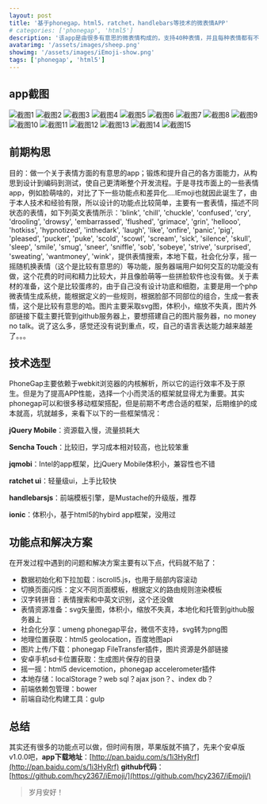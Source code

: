 ```yaml
---
layout: post
title: '基于phonegap，html5，ratchet，handlebars等技术的微表情APP'
# categories: ['phonegap', 'html5']
description: '该app是由很多有意思的微表情构成的，支持40种表情，并且每种表情都有不同的状态，主要有搜索表情，分享表情，摇一摇换表情等功能。目前只支持安卓版。由前期构思，到技术选型，到界面设计，到编码测试，再到发布，过程还是花了不少心思...'
avatarimg: '/assets/images/sheep.png'
showimg: '/assets/images/iEmoji-show.png'
tags: ['phonegap', 'html5']
---
```


## app截图

![截图1](/assets/images/iEmoji-screenshot-1.png)
![截图2](/assets/images/iEmoji-screenshot-2.png)
![截图3](/assets/images/iEmoji-screenshot-3.png)
![截图4](/assets/images/iEmoji-screenshot-4.png)
![截图5](/assets/images/iEmoji-screenshot-5.png)
![截图6](/assets/images/iEmoji-screenshot-6.png)
![截图7](/assets/images/iEmoji-screenshot-7.png)
![截图8](/assets/images/iEmoji-screenshot-8.png)
![截图9](/assets/images/iEmoji-screenshot-9.png)
![截图10](/assets/images/iEmoji-screenshot-10.png)
![截图11](/assets/images/iEmoji-screenshot-11.png)
![截图12](/assets/images/iEmoji-screenshot-12.png)
![截图13](/assets/images/iEmoji-screenshot-13.png)
![截图14](/assets/images/iEmoji-screenshot-14.png)
![截图15](/assets/images/iEmoji-screenshot-15.png)


## 前期构思

目的：做一个关于表情方面的有意思的app；锻炼和提升自己的各方面能力，从构思到设计到编码到测试，使自己更清晰整个开发流程。于是寻找市面上的一些表情app，例如脸萌啥的，对比了下一些功能点和差异化....IEmoji也就因此诞生了，由于本人技术和经验有限，所以设计的功能点比较简单，主要有一套表情，描述不同状态的表情，如下列英文表情所示：'blink', 'chill', 'chuckle', 'confused', 'cry', 'drooling', 'drowsy', 'embarrassed', 'flushed', 'grimace', 'grin', 'hellooo', 'hotkiss', 'hypnotized', 'inthedark', 'laugh', 'like', 'onfire', 'panic', 'pig', 'pleased', 'pucker', 'puke', 'scold', 'scowl', 'scream', 'sick', 'silence', 'skull', 'sleep', 'smile', 'smug', 'sneer', 'sniffle', 'sob', 'sobeye', 'strive', 'surprised', 'sweating', 'wantmoney', 'wink'，提供表情搜索，本地下载，社会化分享，摇一摇随机换表情（这个是比较有意思的）等功能，服务器端用户如何交互的功能没有做，这个花费的时间和精力比较大，并且像脸萌等一些拼脸软件也没有做。关于素材的准备，这个是比较蛋疼的，由于自己没有设计功底和细胞，主要是用一个php微表情生成系统，能根据定义的一些规则，根据脸部不同部位的组合，生成一套表情，这个是比较有意思的哈。图片主要采取svg图，体积小，缩放不失真，图片外部链接下载主要托管到github服务器上，要想搭建自己的图片服务器，no money no talk。说了这么多，感觉还没有说到重点，哎，自己的语言表达能力越来越差了。。。


## 技术选型

PhoneGap主要依赖于webkit浏览器的内核解析，所以它的运行效率不及于原生。但是为了提高APP性能，选择一个小而灵活的框架就显得尤为重要。其实phonegap可以和很多移动框架搭配，但是前期不考虑合适的框架，后期维护的成本就高，坑就越多，来看下以下的一些框架情况：

**jQuery Mobile**：资源载入慢，流量损耗大

**Sencha Touch**：比较旧，学习成本相对较高，也比较笨重

**jqmobi**：Intel的app框架，比jQuery Mobile体积小，兼容性也不错

**ratchet ui**：轻量级ui，上手比较快

**handlebarsjs**：前端模板引擎，是Mustache的升级版，推荐

**ionic**：体积小，基于html5的hybird app框架，没用过


## 功能点和解决方案

在开发过程中遇到的问题和解决方案主要有以下点，代码就不贴了：

* 数据初始化和下拉加载：iscroll5.js，也用于局部内容滚动
* 切换页面闪烁：定义不同页面模板，根据定义的路由规则渲染模板
* 汉字转拼音：表情搜索和中英文识别，这个还没做
* 表情资源准备：svg矢量图，体积小，缩放不失真，本地化和托管到github服务器上
* 社会化分享：umeng phonegap平台，微信不支持，svg转为png图
* 地理位置获取：html5 geolocation，百度地图api
* 图片上传/下载：phonegap FileTransfer插件，图片资源是外部链接
* 安卓手机sd卡位置获取：生成图片保存的目录
* 摇一摇：html5 devicemotion，phonegap accelerometer插件
* 本地存储：localStorage？web sql？ajax json？、index db？
* 前端依赖包管理：bower
* 前端自动化构建工具：gulp

## 总结

其实还有很多的功能点可以做，但时间有限，苹果版就不搞了，先来个安卓版v1.0.0吧，**app下载地址**：[http://pan.baidu.com/s/1i3HyRrf](http://pan.baidu.com/s/1i3HyRrf)  **github代码**：[https://github.com/hcy2367/iEmoji/](https://github.com/hcy2367/iEmoji/)


> 岁月安好！
